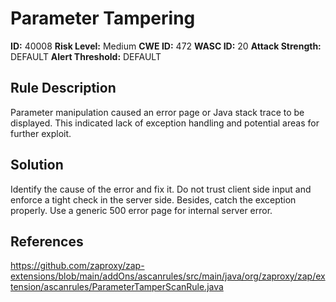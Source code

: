 
# Parameter Tampering

**ID:** 40008
**Risk Level:** Medium
**CWE ID:** 472
**WASC ID:** 20
**Attack Strength:** DEFAULT
**Alert Threshold:** DEFAULT

## Rule Description
Parameter manipulation caused an error page or Java stack trace to be displayed.  This indicated lack of exception handling and potential areas for further exploit.

## Solution
Identify the cause of the error and fix it.  Do not trust client side input and enforce a tight check in the server side.  Besides, catch the exception properly.  Use a generic 500 error page for internal server error.

## References
https://github.com/zaproxy/zap-extensions/blob/main/addOns/ascanrules/src/main/java/org/zaproxy/zap/extension/ascanrules/ParameterTamperScanRule.java
